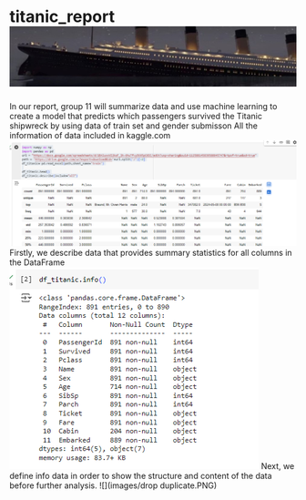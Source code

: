 # titanic_report ![](images/header.png)
In our report, group 11 will summarize data and use machine learning to create a model that predicts which passengers survived the Titanic shipwreck by using data of train set and gender submisson
All the information of data included in kaggle.com
![](images/describe.PNG)
Firstly, we describe data that provides summary statistics for all columns in the DataFrame
![](images/info.PNG)
Next, we define info data in order to show the structure and content of the data before further analysis.
![](images/drop duplicate.PNG)

